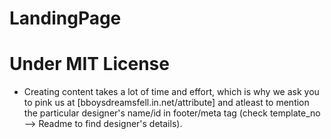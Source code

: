 # LandingPage


# Under MIT License
- Creating content takes a lot of time and effort, which is why we ask you to pink us at [bboysdreamsfell.in.net/attribute] and atleast to mention the particular designer's name/id in footer/meta tag (check template_no --> Readme to find designer's details).
